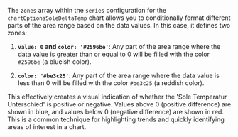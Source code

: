 The `zones` array within the `series` configuration for the `chartOptionsSoleDeltaTemp` chart allows you to conditionally format different parts of the area range based on the data values.  In this case, it defines two zones:

1.  **`value: 0` and `color: '#2596be'`**:  Any part of the area range where the data value is greater than or equal to 0 will be filled with the color `#2596be` (a blueish color).

2.  **`color: '#be3c25'`**: Any part of the area range where the data value is less than 0 will be filled with the color `#be3c25` (a reddish color).

This effectively creates a visual indication of whether the 'Sole Temperatur Unterschied' is positive or negative. Values above 0 (positive difference) are shown in blue, and values below 0 (negative difference) are shown in red.  This is a common technique for highlighting trends and quickly identifying areas of interest in a chart.